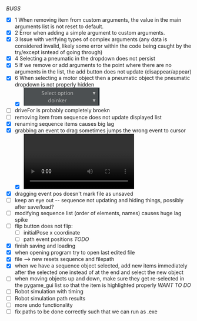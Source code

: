 *BUGS*
- [x] 1 When removing item from custom arguments, the value in the main arguments list is not reset to default.
- [x] 2 Error when adding a simple argument to custom arguments.
- [x] 3 Issue with verifying types of complex arguments (any data is considered invalid, likely some error within the code being caught by the try/except isntead of going through)
- [x] 4 Selecting a pneumatic in the dropdown does not persist
- [x] 5 If we remove or add arguments to the point where there are no arguments in the list, the add button does not update (disappear/appear)
- [x] 6 When selecting a motor object then a pneumatic object the pneumatic dropdown is not properly hidden
  - [x] ![alt text](image.png)
- [ ] driveFor is probably completely broekn
- [ ] removing item from sequence does not update displayed list
- [x] renaming sequence items causes big lag
- [x] grabbing an event to drag sometimes jumps the wrong event to cursor
  - [x] <video controls src="20250422-0119-19.8835308.mp4" title="Title"></video>
- [x] dragging event pos doesn't mark file as unsaved
- [ ] keep an eye out -- sequence not updating and hiding things, possibly after save/load?
- [ ] modifying sequence list (order of elements, names) causes huge lag spike
- [ ] flip button does not flip:
  - [ ] initialPose x coordinate
  - [ ] path event positions
*TODO*
- [x] finish saving and loading
- [x] when opening program try to open last edited file
- [x] file --> new resets sequence and filepath
- [x] when we have a sequence object selected, add new items immediately after the selected one instead of at the end and select the new object
- [ ] when moving objects up and down, make sure they get re-selected in the pygame_gui list so that the item is highlighted properly
*WANT TO DO*
- [ ] Robot simulation with timing
- [ ] Robot simulation path results
- [ ] more undo functionality
- [ ] fix paths to be done correctly such that we can run as .exe
